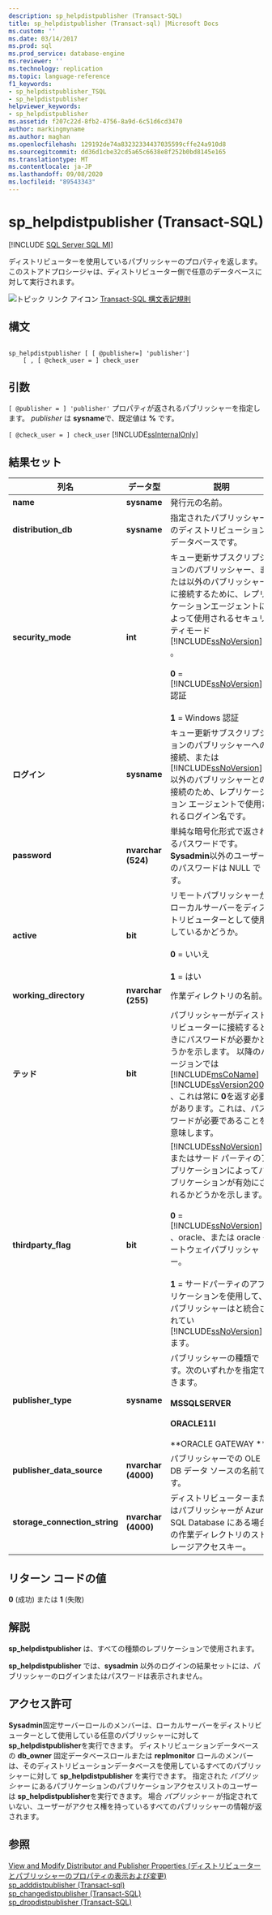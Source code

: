 ```yaml
---
description: sp_helpdistpublisher (Transact-SQL)
title: sp_helpdistpublisher (Transact-sql) |Microsoft Docs
ms.custom: ''
ms.date: 03/14/2017
ms.prod: sql
ms.prod_service: database-engine
ms.reviewer: ''
ms.technology: replication
ms.topic: language-reference
f1_keywords:
- sp_helpdistpublisher_TSQL
- sp_helpdistpublisher
helpviewer_keywords:
- sp_helpdistpublisher
ms.assetid: f207c22d-8fb2-4756-8a9d-6c51d6cd3470
author: markingmyname
ms.author: maghan
ms.openlocfilehash: 129192de74a83232334437035599cffe24a910d8
ms.sourcegitcommit: dd36d1cbe32cd5a65c6638e8f252b0bd8145e165
ms.translationtype: MT
ms.contentlocale: ja-JP
ms.lasthandoff: 09/08/2020
ms.locfileid: "89543343"
---
```

# <a name="sp_helpdistpublisher-transact-sql"></a>sp_helpdistpublisher (Transact-SQL)
[!INCLUDE [SQL Server SQL MI](../../includes/applies-to-version/sql-asdbmi.md)]

  ディストリビューターを使用しているパブリッシャーのプロパティを返します。 このストアドプロシージャは、ディストリビューター側で任意のデータベースに対して実行されます。  
  
 ![トピック リンク アイコン](../../database-engine/configure-windows/media/topic-link.gif "トピック リンク アイコン") [Transact-SQL 構文表記規則](../../t-sql/language-elements/transact-sql-syntax-conventions-transact-sql.md)  
  
## <a name="syntax"></a>構文  
  
```  
  
sp_helpdistpublisher [ [ @publisher=] 'publisher']   
    [ , [ @check_user = ] check_user  
```  
  
## <a name="arguments"></a>引数  
`[ @publisher = ] 'publisher'` プロパティが返されるパブリッシャーを指定します。 *publisher* は **sysname**で、既定値は **%** です。  
  
`[ @check_user = ] check_user` [!INCLUDE[ssInternalOnly](../../includes/ssinternalonly-md.md)]  
  
## <a name="result-sets"></a>結果セット  
  
|列名|データ型|説明|  
|-----------------|---------------|-----------------|  
|**name**|**sysname**|発行元の名前。|  
|**distribution_db**|**sysname**|指定されたパブリッシャーのディストリビューションデータベースです。|  
|**security_mode**|**int**|キュー更新サブスクリプションのパブリッシャー、または以外のパブリッシャーに接続するために、レプリケーションエージェントによって使用されるセキュリティモード [!INCLUDE[ssNoVersion](../../includes/ssnoversion-md.md)] 。<br /><br /> **0**  =  [!INCLUDE[ssNoVersion](../../includes/ssnoversion-md.md)] 認証<br /><br /> **1** = Windows 認証|  
|**ログイン**|**sysname**|キュー更新サブスクリプションのパブリッシャーへの接続、または [!INCLUDE[ssNoVersion](../../includes/ssnoversion-md.md)] 以外のパブリッシャーとの接続のため、レプリケーション エージェントで使用されるログイン名です。|  
|**password**|**nvarchar (524)**|単純な暗号化形式で返されるパスワードです。 **Sysadmin**以外のユーザーのパスワードは NULL です。|  
|**active**|**bit**|リモートパブリッシャーがローカルサーバーをディストリビューターとして使用しているかどうか。<br /><br /> **0** = いいえ<br /><br /> **1** = はい|  
|**working_directory**|**nvarchar (255)**|作業ディレクトリの名前。|  
|**テッド**|**bit**|パブリッシャーがディストリビューターに接続するときにパスワードが必要かどうかを示します。 以降のバージョンでは [!INCLUDE[msCoName](../../includes/msconame-md.md)] [!INCLUDE[ssVersion2005](../../includes/ssversion2005-md.md)] 、これは常に **0**を返す必要があります。これは、パスワードが必要であることを意味します。|  
|**thirdparty_flag**|**bit**|[!INCLUDE[ssNoVersion](../../includes/ssnoversion-md.md)] またはサード パーティのアプリケーションによってパブリケーションが有効にされるかどうかを示します。<br /><br /> **0**  =  [!INCLUDE[ssNoVersion](../../includes/ssnoversion-md.md)] 、oracle、または oracle ゲートウェイパブリッシャー。<br /><br /> **1** = サードパーティのアプリケーションを使用して、パブリッシャーはと統合されてい [!INCLUDE[ssNoVersion](../../includes/ssnoversion-md.md)] ます。|  
|**publisher_type**|**sysname**|パブリッシャーの種類です。次のいずれかを指定できます。<br /><br /> **MSSQLSERVER**<br /><br /> **ORACLE11I**<br /><br /> **ORACLE GATEWAY **|  
|**publisher_data_source**|**nvarchar (4000)**|パブリッシャーでの OLE DB データ ソースの名前です。|  
|**storage_connection_string**|**nvarchar (4000)**|ディストリビューターまたはパブリッシャーが Azure SQL Database にある場合の作業ディレクトリのストレージアクセスキー。|  
  
## <a name="return-code-values"></a>リターン コードの値  
 **0** (成功) または **1** (失敗)  
  
## <a name="remarks"></a>解説  
 **sp_helpdistpublisher** は、すべての種類のレプリケーションで使用されます。  
  
 **sp_helpdistpublisher** では、**sysadmin** 以外のログインの結果セットには、パブリッシャーのログインまたはパスワードは表示されません。  
  
## <a name="permissions"></a>アクセス許可  
 **Sysadmin**固定サーバーロールのメンバーは、ローカルサーバーをディストリビューターとして使用している任意のパブリッシャーに対して**sp_helpdistpublisher**を実行できます。 ディストリビューションデータベースの **db_owner** 固定データベースロールまたは **replmonitor** ロールのメンバーは、そのディストリビューションデータベースを使用しているすべてのパブリッシャーに対して **sp_helpdistpublisher** を実行できます。 指定された *パブリッシャー* にあるパブリケーションのパブリケーションアクセスリストのユーザーは **sp_helpdistpublisher**を実行できます。 場合 *パブリッシャー* が指定されていない、ユーザーがアクセス権を持っているすべてのパブリッシャーの情報が返されます。  
  
## <a name="see-also"></a>参照  
 [View and Modify Distributor and Publisher Properties (ディストリビューターとパブリッシャーのプロパティの表示および変更)](../../relational-databases/replication/view-and-modify-distributor-and-publisher-properties.md)   
 [sp_adddistpublisher &#40;Transact-sql&#41;](../../relational-databases/system-stored-procedures/sp-adddistpublisher-transact-sql.md)   
 [sp_changedistpublisher (Transact-SQL)](../../relational-databases/system-stored-procedures/sp-changedistpublisher-transact-sql.md)   
 [sp_dropdistpublisher &#40;Transact-SQL&#41;](../../relational-databases/system-stored-procedures/sp-dropdistpublisher-transact-sql.md)  
  
  
